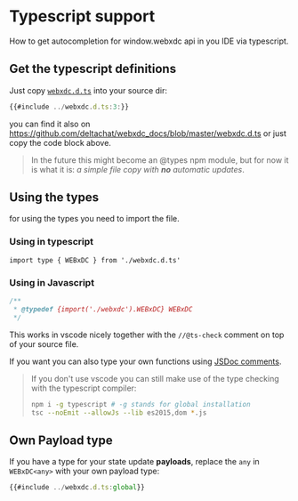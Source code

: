# Typescript support

How to get autocompletion for window.webxdc api in you IDE via typescript.

## Get the typescript definitions

Just copy [`webxdc.d.ts`](https://github.com/deltachat/webxdc_docs/blob/master/webxdc.d.ts) into your source dir:

```typescript
{{#include ../webxdc.d.ts:3:}}
```

you can find it also on <https://github.com/deltachat/webxdc_docs/blob/master/webxdc.d.ts> or just copy the code block above.

> In the future this might become an @types npm module, but for now it is what it is: *a simple file copy with **no** automatic updates*.

## Using the types

for using the types you need to import the file.

### Using in typescript

```tyspescript
import type { WEBxDC } from './webxdc.d.ts'
```

### Using in Javascript

```javascript
/**
 * @typedef {import('./webxdc').WEBxDC} WEBxDC
 */
```

This works in vscode nicely together with the `//@ts-check` comment on top of your source file.

If you want you can also type your own functions using [JSDoc comments](https://jsdoc.app/).

> If you don't use vscode you can still make use of the type checking with the typescript compiler:
> ```sh
> npm i -g typescript # -g stands for global installation
> tsc --noEmit --allowJs --lib es2015,dom *.js
> ```

## Own Payload type

If you have a type for your state update **payloads**, replace the `any` in `WEBxDC<any>` with your own payload type:

```typescript
{{#include ../webxdc.d.ts:global}}
```
